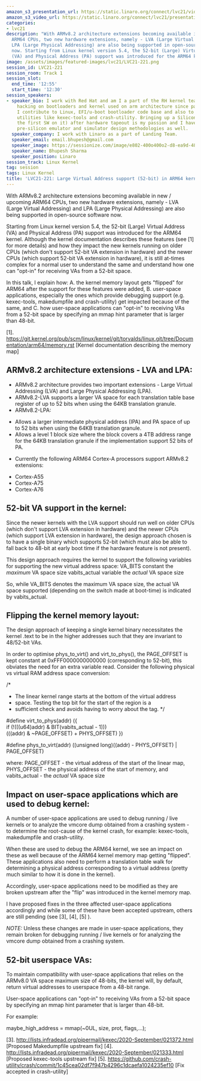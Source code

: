 ```yaml
---
amazon_s3_presentation_url: https://static.linaro.org/connect/lvc21/videos/lvc21-221.mp4
amazon_s3_video_url: https://static.linaro.org/connect/lvc21/presentations/lvc21-221.pdf
categories:
- lvc21
description: "With ARMv8.2 architecture extensions becoming available in new / upcoming
  ARM64 CPUs, two new hardware extensions, namely - LVA (Large Virtual Addressing) and
  LPA (Large Physical Addressing) are also being supported in open-source software
  now. Starting from Linux kernel version 5.4, the 52-bit (Large) Virtual Address
  (VA) and Physical Address (PA) support was introduced for the ARM64 kernel."
image: /assets/images/featured-images/lvc21/LVC21-221.png
session_id: LVC21-221
session_room: Track 1
session_slot:
  end_time: '12:55'
  start_time: '12:30'
session_speakers:
- speaker_bio: I work with Red Hat and am I a part of the RH kernel team. I have been
    hacking on bootloaders and kernel used on arm architecture since past 13 years.
    I contribute to Linux, EFI/u-boot bootloader code base and also to user-space
    utilities like kexec-tools and crash-utility. Bringing up a Silicon (i.e. running
    the first SW on it) after hardware tapeout is my passion and I have interest in
    pre-silicon emulator and simulator design methodologies as well.
  speaker_company: I work with Linaro as a part of Landing Team.
  speaker_email: email.bhupesh@gmail.com
  speaker_image: https://sessionize.com/image/e802-400o400o2-d8-ea9d-4893-899f-7a7fdd8a70c6.1cecfc8a-f418-498b-b391-100bb987976a.jpg
  speaker_name: Bhupesh Sharma
  speaker_position: Linaro
session_track: Linux Kernel
tag: session
tags: Linux Kernel
title: 'LVC21-221: Large Virtual Address support (52-bit) in ARM64 kernel'
---
```


With ARMv8.2 architecture extensions becoming available in new / upcoming ARM64 CPUs, two new hardware extensions, namely - LVA (Large Virtual Addressing)
and LPA (Large Physical Addressing) are also being supported in open-source software now.

Starting from Linux kernel version 5.4, the 52-bit (Large) Virtual Address (VA) and Physical Address (PA) support was introduced for the ARM64
kernel. Although the kernel documentation describes these features (see [1] for more details) and how they impact the new kernels running on older CPUs (which don't support 52-bit VA extension in hardware) and the newer CPUs (which support 52-bit VA extension in hardware), it is still at-times complex for a normal user to understand the same and understand how one can "opt-in" for receiving VAs from a 52-bit space.

In this talk, I explain how:
A. the kernel memory layout gets "flipped" for ARM64 after the support for these features were added,
B. user-space applications, especially the ones which provide debugging support (e.g. kexec-tools, makedumpfile and crash-utility) get impacted because of the same, and
C. how user-space applications can "opt-in" to receiving VAs from a 52-bit space by specifying an mmap hint parameter that is larger than 48-bit.

[1]. https://git.kernel.org/pub/scm/linux/kernel/git/torvalds/linux.git/tree/Documentation/arm64/memory.rst [Kernel documentation describing the memory map] 

ARMv8.2 architecture extensions - LVA and LPA:
--------------------------------------------------------------

* ARMv8.2 architecture provides two important extensions - Large Virtual Addressing (LVA) and Large Physical Addressing (LPA).
* ARMv8.2-LVA supports a larger VA space for each translation table base register of up to 52 bits when using the 64KB translation granule.
* ARMv8.2-LPA:
- Allows a larger intermediate physical address (IPA) and PA space of up to 52 bits when using the 64KB translation granule.
- Allows a level 1 block size where the block covers a 4TB address range for the 64KB translation granule if the implementation support 52 bits of PA.

* Currently the following ARM64 Cortex-A processors support ARMv8.2 extensions:
- Cortex-A55
- Cortex-A75
- Cortex-A76

52-bit VA support in the kernel:
-----------------------------------------
Since the newer kernels with the LVA support should run well on older CPUs (which don't support LVA extension in hardware) and the newer CPUs (which support LVA extension in hardware), the design approach chosen is to have a single binary which supports 52-bit (which must also be able to fall back to 48-bit at early boot time if the hardware feature is not present).

This design approach requires the kernel to support the following variables for supporting the new virtual address space:
VA_BITS		constant	the *maximum* VA space size
vabits_actual	variable	the *actual* VA space size

So, while VA_BITS denotes the maximum VA space size, the actual VA space supported (depending on the switch made at boot-time) is indicated by vabits_actual.

Flipping the kernel memory layout:
----------------------------------------------
The design approach of keeping a single kernel binary necessitates the kernel .text to be in the higher addresses such that they are invariant to 48/52-bit VAs. 

In order to optimise phys_to_virt() and virt_to_phys(), the PAGE_OFFSET is kept constant at 0xFFF0000000000000 (corresponding to 52-bit),
this obviates the need for an extra variable read.  Consider the following physical vs virtual RAM address space conversion:

/*
 * The linear kernel range starts at the bottom of the virtual address
 * space. Testing the top bit for the start of the region is a
 * sufficient check and avoids having to worry about the tag.
 */

#define virt_to_phys(addr) ({					\
	if (!(((u64)addr) & BIT(vabits_actual - 1)))		\
		(((addr) & ~PAGE_OFFSET) + PHYS_OFFSET)
})

#define phys_to_virt(addr) ((unsigned long)((addr) - PHYS_OFFSET) | PAGE_OFFSET)

where:
 PAGE_OFFSET - the virtual address of the start of the linear map,
 PHYS_OFFSET - the physical address of the start of memory, and
 vabits_actual - the *actual* VA space size

Impact on user-space applications which are used to debug kernel:
-----------------------------------------------------------------------------------------
A number of user-space applications are used to debug running / live kernels or to analyze the vmcore dump obtained from a crashing system - to determine
the root-cause of the kernel crash, for example: kexec-tools, makedumpfile and crash-utility.

When these are used to debug the ARM64 kernel, we see an impact on these as well because of the ARM64 kernel memory map getting "flipped". These applications also need to perform a translation table walk for determining a physical address corresponding to a virtual address (pretty much similar to how it is done in the kernel).

Accordingly, user-space applications need to be modified as they are broken upstream after the "flip" was introduced in the kernel memory map.

I have proposed fixes in the three affected user-space applications accordingly and while some of these have been accepted upstream, others are still pending
(see [3], [4], [5] ).

*NOTE:* Unless these changes are made in user-space applications, they remain broken for debugging running / live kernels or for analyzing the vmcore dump
obtained from a crashing system. 

52-bit userspace VAs:
----------------------------
To maintain compatibility with user-space applications that relies on the ARMv8.0 VA space maximum size of 48-bits, the kernel will, by default,
return virtual addresses to userspace from a 48-bit range. 

User-space applications can "opt-in" to receiving VAs from a 52-bit space by
specifying an mmap hint parameter that is larger than 48-bit.

For example:

maybe_high_address = mmap(~0UL, size, prot, flags,...);

[3]. http://lists.infradead.org/pipermail/kexec/2020-September/021372.html [Proposed Makedumpfile upstream fix] 
[4]. http://lists.infradead.org/pipermail/kexec/2020-September/021333.html [Proposed kexec-tools upstream fix]
[5]. https://github.com/crash-utility/crash/commit/1c45cea02df7f947b4296c1dcaefa1024235ef10 [Fix accepted in crash-utility]